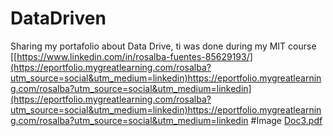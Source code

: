 # DataDriven
Sharing my portafolio about Data Drive, ti was done during my MIT course
[[https://www.linkedin.com/in/rosalba-fuentes-85629193/](https://eportfolio.mygreatlearning.com/rosalba?utm_source=social&utm_medium=linkedin)https://eportfolio.mygreatlearning.com/rosalba?utm_source=social&utm_medium=linkedin](https://eportfolio.mygreatlearning.com/rosalba?utm_source=social&utm_medium=linkedin)https://eportfolio.mygreatlearning.com/rosalba?utm_source=social&utm_medium=linkedin
#Image
[Doc3.pdf](https://github.com/Rosalbafs/DataDriven/files/11994362/Doc3.pdf)
